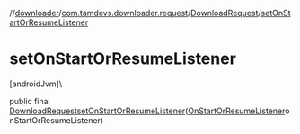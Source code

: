 //[downloader](../../../index.md)/[com.tamdevs.downloader.request](../index.md)/[DownloadRequest](index.md)/[setOnStartOrResumeListener](set-on-start-or-resume-listener.md)

# setOnStartOrResumeListener

[androidJvm]\

public final [DownloadRequest](index.md)[setOnStartOrResumeListener](set-on-start-or-resume-listener.md)([OnStartOrResumeListener](../../com.tamdevs.downloader/-on-start-or-resume-listener/index.md)onStartOrResumeListener)
